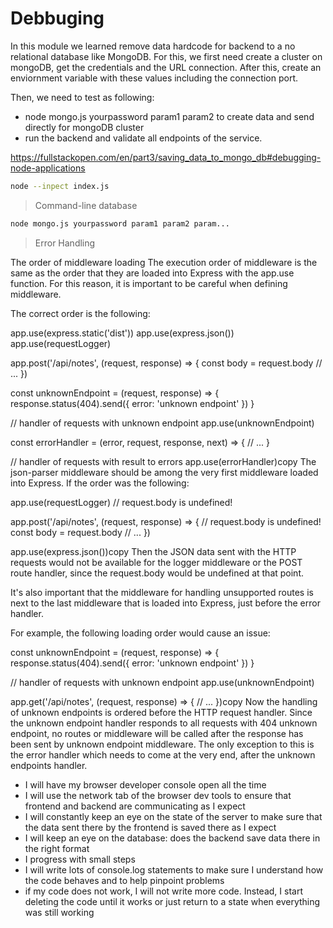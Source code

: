 # Debbuging

In this module we learned remove data hardcode for backend to a no relational database like MongoDB. For this, we first need create a cluster on mongoDB, get the credentials and the URL connection. After this, create an enviornment variable with these values including the connection port.

Then, we need to test as following:

- node mongo.js yourpassword param1 param2 to create data and send directly for mongoDB cluster
- run the backend and validate all endpoints of the service.


https://fullstackopen.com/en/part3/saving_data_to_mongo_db#debugging-node-applications


```bash
node --inpect index.js
```


> Command-line database


```bash
node mongo.js yourpassword param1 param2 param...
```



> Error Handling

The order of middleware loading
The execution order of middleware is the same as the order that they are loaded into Express with the app.use function. For this reason, it is important to be careful when defining middleware.

The correct order is the following:

app.use(express.static('dist'))
app.use(express.json())
app.use(requestLogger)

app.post('/api/notes', (request, response) => {
  const body = request.body
  // ...
})

const unknownEndpoint = (request, response) => {
  response.status(404).send({ error: 'unknown endpoint' })
}

// handler of requests with unknown endpoint
app.use(unknownEndpoint)

const errorHandler = (error, request, response, next) => {
  // ...
}

// handler of requests with result to errors
app.use(errorHandler)copy
The json-parser middleware should be among the very first middleware loaded into Express. If the order was the following:

app.use(requestLogger) // request.body is undefined!

app.post('/api/notes', (request, response) => {
  // request.body is undefined!
  const body = request.body
  // ...
})

app.use(express.json())copy
Then the JSON data sent with the HTTP requests would not be available for the logger middleware or the POST route handler, since the request.body would be undefined at that point.

It's also important that the middleware for handling unsupported routes is next to the last middleware that is loaded into Express, just before the error handler.

For example, the following loading order would cause an issue:

const unknownEndpoint = (request, response) => {
  response.status(404).send({ error: 'unknown endpoint' })
}

// handler of requests with unknown endpoint
app.use(unknownEndpoint)

app.get('/api/notes', (request, response) => {
  // ...
})copy
Now the handling of unknown endpoints is ordered before the HTTP request handler. Since the unknown endpoint handler responds to all requests with 404 unknown endpoint, no routes or middleware will be called after the response has been sent by unknown endpoint middleware. The only exception to this is the error handler which needs to come at the very end, after the unknown endpoints handler.


- I will have my browser developer console open all the time
- I will use the network tab of the browser dev tools to ensure that frontend and backend are communicating as I expect
- I will constantly keep an eye on the state of the server to make sure that the data sent there by the frontend is saved there as I expect
- I will keep an eye on the database: does the backend save data there in the right format
- I progress with small steps
- I will write lots of console.log statements to make sure I understand how the code behaves and to help pinpoint problems
- if my code does not work, I will not write more code. Instead, I start deleting the code until it works or just return to a state when everything was still working